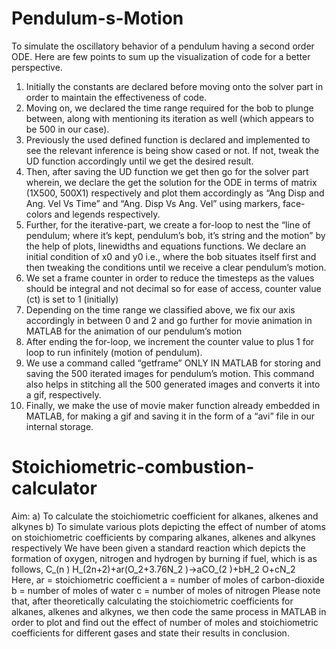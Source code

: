# Pendulum-s-Motion
To simulate the oscillatory behavior of a pendulum having a second order ODE. 
Here are few points to sum up the visualization of code for a better perspective. 
1)	Initially the constants are declared before moving onto the solver part in order to maintain the effectiveness of code.
2)	Moving on, we declared the time range required for the bob to plunge between, along with mentioning its iteration as well (which appears to be 500 in our case). 
3)	Previously the used defined function is declared and implemented to see the relevant inference is being show cased or not. If not, tweak the UD function accordingly until we get the desired result.
4)	Then, after saving the UD function we get then go for the solver part wherein, we declare the get the solution for the ODE in terms of matrix (1X500, 500X1) respectively and plot them accordingly as “Ang Disp and Ang. Vel Vs Time” and “Ang. Disp Vs Ang. Vel” using markers, face-colors and legends respectively.
5)	Further, for the iterative-part, we create a for-loop to nest the “line of pendulum; where it’s kept, pendulum’s bob, it’s string and the motion” by the help of plots, linewidths and equations functions. We declare an initial condition of x0 and y0 i.e., where the bob situates itself first and then tweaking the conditions until we receive a clear pendulum’s motion. 
6)	We set a frame counter in order to reduce the timesteps as the values should be integral and not decimal so for ease of access, counter value (ct) is set to 1 (initially)
7)	Depending on the time range we classified above, we fix our axis accordingly in between 0 and 2 and go further for movie animation in MATLAB for the animation of our pendulum’s motion
8)	After ending the for-loop, we increment the counter value to plus 1 for loop to run infinitely (motion of pendulum). 
9)	We use a command called “getframe” ONLY IN MATLAB for storing and saving the 500 iterated images for pendulum’s motion. This command also helps in stitching all the 500 generated images and converts it into a gif, respectively.
10)	Finally, we make the use of movie maker function already embedded in MATLAB, for making a gif and saving it in the form of a “avi” file in our internal storage.

# Stoichiometric-combustion-calculator
Aim: 
a) To calculate the stoichiometric coefficient for alkanes, alkenes and alkynes 
b) To simulate various plots depicting the effect of number of atoms on stoichiometric coefficients by comparing alkanes, alkenes and alkynes respectively
We have been given a standard reaction which depicts the formation of oxygen, nitrogen and hydrogen by burning if fuel, which is as follows, 
C_(n ) H_(2n+2)+ar(O_2+3.76N_2 )→aCO_(2 )+bH_2 O+cN_2       
Here, 
ar = stoichiometric coefficient 
a = number of moles of carbon-dioxide
b = number of moles of water 
c = number of moles of nitrogen
Please note that, after theoretically calculating the stoichiometric coefficients for alkanes, alkenes and alkynes, we then code the same process in MATLAB in order to plot and find out the effect of number of moles and stoichiometric coefficients for different gases and state their results in conclusion.
